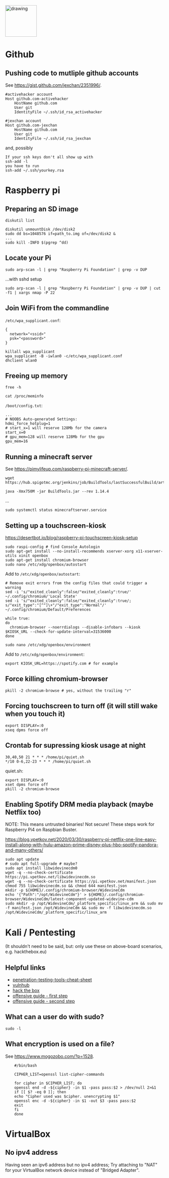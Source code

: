 <img src="https://i.pinimg.com/736x/9e/b2/c2/9eb2c214b911f382ebc7825768226285--gary-larson-the-far-side.jpg" alt="drawing" width="100"/> 

# Github

## Pushing code to mutliple github accounts

See https://gist.github.com/jexchan/2351996/.

```
#activehacker account
Host github.com-activehacker
	HostName github.com
	User git
	IdentityFile ~/.ssh/id_rsa_activehacker

#jexchan account
Host github.com-jexchan
	HostName github.com
	User git
	IdentityFile ~/.ssh/id_rsa_jexchan
```

and, possibly

```
If your ssh keys don't all show up with
ssh-add -l
you have to run
ssh-add ~/.ssh/yourkey.rsa
```

# Raspberry pi

## Preparing an SD image

```
diskutil list
```

```
diskutil unmountDisk /dev/disk2
sudo dd bs=1048576 if=path_to.img of=/dev/disk2 &
...
sudo kill -INFO $(pgrep ^dd)
```

## Locate your Pi

```
sudo arp-scan -l | grep "Raspberry Pi Foundation" | grep -v DUP
```

...with sshd setup

```
sudo arp-scan -l | grep "Raspberry Pi Foundation" | grep -v DUP | cut -f1 | xargs nmap -P 22
```

## Join WiFi from the commandline

`/etc/wpa_supplicant.conf`:
```
{
  network="<ssid>"
  psk="<password>"
}
```

```
killall wpa_supplicant
wpa_supplicant -B -iwlan0 -c/etc/wpa_supplicant.conf
dhclient wlan0
```

## Freeing up memory

```
free -h
```

```
cat /proc/meminfo
```

`/boot/config.txt`:
```
...
# NOOBS Auto-generated Settings:
hdmi_force_hotplug=1
# start_x=1 will reserve 128Mb for the camera
start_x=0
# gpu_mem=128 will reserve 128Mb for the gpu
gpu_mem=16
```

## Running a minecraft server

See https://pimylifeup.com/raspberry-pi-minecraft-server/.

```
wget https://hub.spigotmc.org/jenkins/job/BuildTools/lastSuccessfulBuild/artifact/target/BuildTools.jar
```

```
java -Xmx750M -jar BuildTools.jar --rev 1.14.4
```

...

```
sudo systemctl status minecraftserver.service
```

## Setting up a touchscreen-kiosk

https://desertbot.io/blog/raspberry-pi-touchscreen-kiosk-setup

```
sudo raspi-config # find Console Autologin
sudo apt-get install --no-install-recommends xserver-xorg x11-xserver-utils xinit openbox
sudo apt-get install chromium-browser
sudo nano /etc/xdg/openbox/autostart
```

Add to `/etc/xdg/openbox/autostart`:
```
# Remove exit errors from the config files that could trigger a warning
sed -i 's/"exited_cleanly":false/"exited_cleanly":true/' ~/.config/chromium/'Local State' 
sed -i 's/"exited_cleanly":false/"exited_cleanly":true/; s/"exit_type":"[^"]\+"/"exit_type":"Normal"/' ~/.config/chromium/Default/Preferences

while true:
do
  chromium-browser --noerrdialogs --disable-infobars --kiosk $KIOSK_URL --check-for-update-interval=31536000
done
```

```
sudo nano /etc/xdg/openbox/environment
```

Add to `/etc/xdg/openbox/environment`:
```
export KIOSK_URL=https://spotify.com # for example
```

## Force killing chromium-browser

```
pkill -2 chromium-browse # yes, without the trailing "r"
```

## Forcing touchscreen to turn off (it will still wake when you touch it)

```
export DISPLAY=:0
xseq dpms force off
```

## Crontab for supressing kiosk usage at night

```
30,40,50 21 * * * /home/pi/quiet.sh
*/10 0-6,22-23 * * * /home/pi/quiet.sh
```

quiet.sh:
```
export DISPLAY=:0
xset dpms force off
pkill -2 chromium-browse
```

## Enabling Spotify DRM media playback (maybe Netflix too)

NOTE: This means untrusted binaries! Not secure!
These steps work for Raspberry Pi4 on Raspbian Buster. 

https://blog.vpetkov.net/2020/03/30/raspberry-pi-netflix-one-line-easy-install-along-with-hulu-amazon-prime-disney-plus-hbo-spotify-pandora-and-many-others/

```
sudo apt update
# sudo apt full-upgrade # maybe?
sudo apt install libwidevinecdm0
wget -q --no-check-certificate https://pi.vpetkov.net/libwidevinecdm.so
wget -q --no-check-certificate https://pi.vpetkov.net/manifest.json
chmod 755 libwidevinecdm.so && chmod 644 manifest.json 
mkdir -p ${HOME}/.config/chromium-browser/WidevineCdm
echo '{"Path":"/opt/WidevineCdm"}' > ${HOME}/.config/chromium-browser/WidevineCdm/latest-component-updated-widevine-cdm
sudo mkdir -p /opt/WidevineCdm/_platform_specific/linux_arm && sudo mv -f manifest.json /opt/WidevineCdm && sudo mv -f libwidevinecdm.so /opt/WidevineCdm/_platform_specific/linux_arm 
```

# Kali / Pentesting

(It shouldn't need to be said, but: only use these on above-board scenarios, e.g. hackthebox.eu)

## Helpful links

* [penetration-testing-tools-cheat-sheet](https://highon.coffee/blog/penetration-testing-tools-cheat-sheet/)
* [vulnhub](https://www.vulnhub.com/)
* [hack the box](https://www.hackthebox.eu)
* [offensive guide - first step](https://0xsp.com/offensive/offensive-guide)
* [offensive guide - second step](https://0xsp.com/offensive/offensive-guide-second-step)

## What can a user do with sudo?

`sudo -l`

## What encryption is used on a file?

See https://www.mogozobo.com/?p=1528.

```
    #/bin/bash

    CIPHER_LIST=openssl list-cipher-commands

    for cipher in $CIPHER_LIST; do
    openssl end -d -${cipher} -in $1 -pass pass:$2 > /dev/null 2>&1
    if [[ $? -eq 0 ]]; then
    echo "Cipher used was $cipher. unencrypting $1"
    openssl enc -d -${cipher} -in $1 -out $3 -pass pass:$2
    exit
    fi
    done
```

# VirtualBox

## No ipv4 address

Having seen an ipv6 address but no ipv4 address; Try attaching to "NAT" for your VirtualBox network device instead of "Bridged Adapter".
